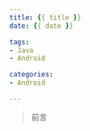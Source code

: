 ```yaml
---
title: {{ title }}
date: {{ date }}

tags:
- Java
- Android

categories:
- Android

---
```


>前言



<!--- more --->
<br/>